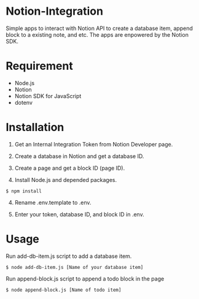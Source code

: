 # Notion-Integration

Simple apps to interact with Notion API to create a database item, append block to a existing note, and etc. The apps are enpowered by the Notion SDK.

# Requirement

* Node.js
* Notion
* Notion SDK for JavaScript
* dotenv

# Installation

1. Get an Internal Integration Token from Notion Developer page.

2. Create a database in Notion and get a database ID.

3. Create a page and get a block ID (page ID).

3. Install Node.js and depended packages.

```
$ npm install
```

4. Rename .env.template to .env.

5. Enter your token, database ID, and block ID in .env.

# Usage

Run add-db-item.js script to add a database item.

```
$ node add-db-item.js [Name of your database item]
```

Run append-block.js script to append a todo block in the page

```
$ node append-block.js [Name of todo item]
```
